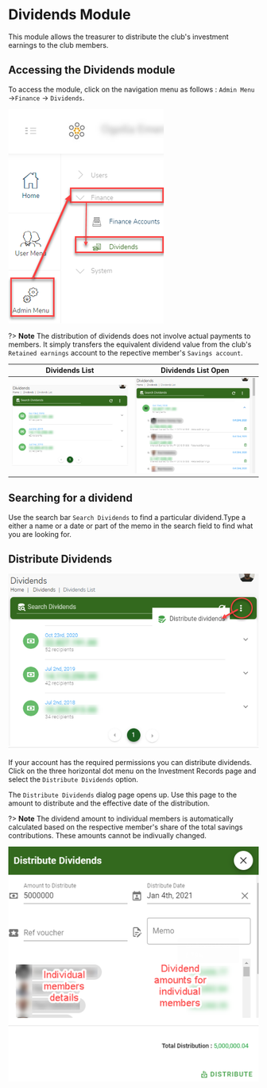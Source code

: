 # Dividends Module
This module allows the treasurer to distribute the club's investment earnings to the club members.

## Accessing the Dividends module
To access the  module, click on the navigation menu as follows : `Admin Menu` ->`Finance` -> `Dividends`.

![alt text](images/10.6_Dividends_Menu.png "Dividends menu")

 ?> **Note** The distribution of dividends does not involve actual  payments to members. It simply transfers the equivalent dividend value from the club's `Retained earnings` account to the repective member's `Savings account`.

 |  Dividends List             |  Dividends List Open |
  :-------------------------:|:-------------------------:
![alt text](images/10.6.1_Dividends_List.png "change stasus button") | ![alt text](images/10.6.2_Dividends_List_Open.png "Confirm change status")

## Searching for a dividend

Use the search bar `Search Dividends` to find a particular dividend.Type a either a name or a date or part of the memo in the search field to find what you are looking for.

## Distribute Dividends

![alt text](images/10.7_Distribute_Dividends_menu.png "Distribute Dividends menu")

If your account has the required permissions you can distribute dividends. Click on the three horizontal dot menu on the Investment Records page and select the `Distribute Dividends` option.


The `Distribute Dividends` dialog page opens up. Use this page to the amount to distribute and the effective date of the distribution.

 ?> **Note** The dividend amount to individual members is automatically calculated based on the respective member's share of the total savings contributions. These amounts cannot be indivually changed.

![alt text](images/10.8_Distribute_Dividends_Page.png "Distribute Dividends page")